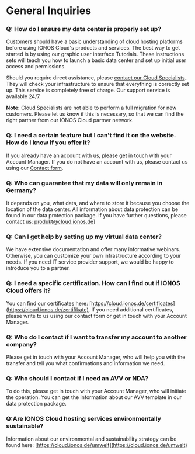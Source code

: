 # General Inquiries

### Q: How do I ensure my data center is properly set up?

Customers should have a basic understanding of cloud hosting platforms before using IONOS Cloud's products and services. The best way to get started is by using our graphic user interface Tutorials. These instructions sets will teach you how to launch a basic data center and set up initial user access and permissions.

Should you require direct assistance, please [contact our Cloud Specialists](https://cloud.ionos.com/help).. They will check your infrastructure to ensure that everything is correctly set up. This service is completely free of charge. Our support service is available 24/7.

**Note:** Cloud Specialists are not able to perform a full migration for new customers. Please let us know if this is necessary, so that we can find the right partner from our IONOS Cloud partner network.

### Q: I need a certain feature but I can't find it on the website. How do I know if you offer it?

If you already have an account with us, please get in touch with your Account Manager. If you do not have an account with us, please contact us using our [Contact form](https://cloud.ionos.com/help).

### Q: Who can guarantee that my data will only remain in Germany?

It depends on you, what data, and where to store it because you choose the location of the data center. All information about data protection can be found in our data protection package. If you have further questions, please contact us: [produkt@cloud.ionos.de](mailto:produkt@cloud.ionos.de)]

### Q: Can I get help by setting up my virtual data center?

We have extensive documentation and offer many informative webinars. Otherwise, you can customize your own infrastructure according to your needs. If you need IT service provider support, we would be happy to introduce you to a partner.

### Q: I need a specific certification. How can I find out if IONOS Cloud offers it?

You can find our certificates here: [https://cloud.ionos.de/certificates](https://cloud.ionos.de/zertifikate). If you need additional certificates, please write to us using our contact form or get in touch with your Account Manager.

### Q: Who do I contact if I want to transfer my account to another company?

Please get in touch with your Account Manager, who will help you with the transfer and tell you what confirmations and information we need.

### Q: Who should I contact if I need an AVV or NDA?

To do this, please get in touch with your Account Manager, who will initiate the operation. You can get the information about our AVV template in our data protection package.

### Q:Are IONOS Cloud hosting services environmentally sustainable?

Information about our environmental and sustainability strategy can be found here: [https://cloud.ionos.de/umwelt](https://cloud.ionos.de/umwelt)
